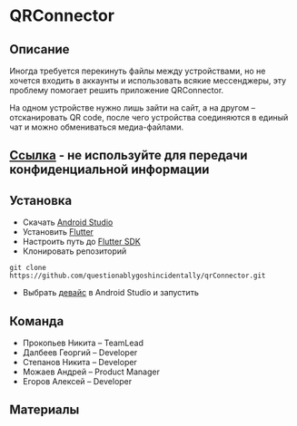 # QRConnector
## Описание
Иногда требуется перекинуть файлы между устройствами, но не хочется входить в аккаунты и использовать всякие мессенджеры, эту проблему помогает решить приложение QRConnector.

На одном устройстве нужно лишь зайти на сайт, а на другом – отсканировать QR code, после чего устройства соединяются в единый чат и можно обмениваться медиа-файлами.

## [Ссылка](https://qrconnector-1d4d0.web.app/) - не используйте для передачи конфиденциальной информации

## Установка
- Скачать [Android Studio](https://developer.android.com/studio)
- Установить [Flutter](https://hrk-flutter-website.web.app/docs/get-started/install)
- Настроить путь до [Flutter SDK](https://codelab.pro/ustanovka-i-nastrojka-flutter-v-android-studio/)
- Клонировать репозиторий
```
git clone https://github.com/questionablygoshincidentally/qrConnector.git
```
- Выбрать [девайс](https://scienceoxygen.com/how-do-i-select-a-device-in-android-studio/) в Android Studio и запустить

## Команда
- Прокопьев Никита – TeamLead
- Далбеев Георгий – Developer
- Степанов Никита – Developer
- Можаев Андрей – Product Manager
- Егоров Алексей – Developer

## Материалы
